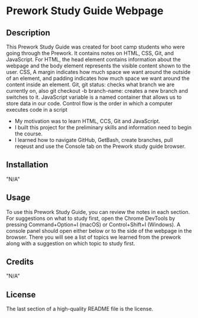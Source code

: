# Prework Study Guide Webpage

## Description
This Prework Study Guide was created for boot camp students who were going through the Prework. It contains notes on HTML, CSS, Git, and JavaScript.
For HTML, the head element contains information about the webpage and the body element represents the visible content shown to the user.
CSS, A margin indicates how much space we want around the outside of an element, and padding indicates how much space we want around the content inside an element.
Git, git status: checks what branch we are currently on, also git checkout -b branch-name: creates a new branch and switches to it.
JavaScript variable is a named container that allows us to store data in our code. Control flow is the order in which a computer executes code in a script

- My motivation was to learn HTML, CCS, Git and JavaScript.
- I built this project for the preliminary skills and information need to begin the course.
- I learned how to navigate GitHub, GetBash, create branches, pull reqeust and use the Console tab on the Prework study guide browser.

## Installation

"N/A"

## Usage
To use this Prework Study Guide, you can review the notes in each section. For suggestions on what to study first, open the Chrome DevTools by pressing Command+Option+I (macOS) or Control+Shift+I (Windows). A console panel should open either below or to the side of the webpage in the browser. There you will see a list of topics we learned from the prework along with a suggestion on which topic to study first.

## Credits

"N/A"

## License

The last section of a high-quality README file is the license.
